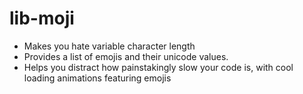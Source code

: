 # lib-moji
* Makes you hate variable character length
* Provides a list of emojis and their unicode values.
* Helps you distract how painstakingly slow your code is, with cool loading animations featuring emojis

````


````